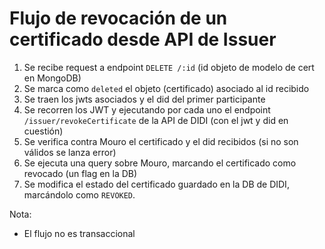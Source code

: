 # Flujo de revocación de un certificado desde API de Issuer

1. Se recibe request a endpoint `DELETE /:id` (id objeto de modelo de cert en MongoDB)
2. Se marca como `deleted` el objeto (certificado) asociado al id recibido
3. Se traen los jwts asociados y el did del primer participante
4. Se recorren los JWT y ejecutando por cada uno el endpoint `/issuer/revokeCertificate` de la API de DIDI (con el jwt y did en cuestión)
5. Se verifica contra Mouro el certificado y el did recibidos (si no son válidos se lanza error)
6. Se ejecuta una query sobre Mouro, marcando el certificado como revocado (un flag en la DB)
7. Se modifica el estado del certificado guardado en la DB de DIDI, marcándolo como `REVOKED`.

Nota:
- El flujo no es transaccional